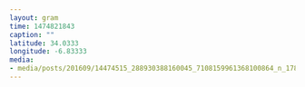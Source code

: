 ```yaml
---
layout: gram
time: 1474821843
caption: ""
latitude: 34.0333
longitude: -6.83333
media:
- media/posts/201609/14474515_288930388160045_7108159961368100864_n_17853184381096831.jpg
---
```

